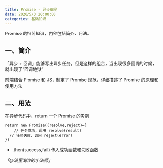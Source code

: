```yaml
---
title: Promise - 异步编程
date: 2020/5/3 20:00:00
categories: 基础知识
---
```


Promise 的相关知识，内容包括简介、用法。


## 一、简介


「异步 + 回调」能够写出异步任务，但是这样的组合，当出现很多回调的时候，就出现了“回调地狱”

前端结合 Promise 和 JS，制定了 Promise 规范，详细描述了 Promise 的原理和使用方法

## 二、用法


在异步代码中，return 一个 Promise 的实例


```
return new Promise((resolve,reject)={
	// 任务成功，调用 resolve(result)
  // 任务失败，调用 reject(error)
})
```


- .then(success,fail) 传入成功函数和失败函数



_「@浪里淘沙的小法师」_

